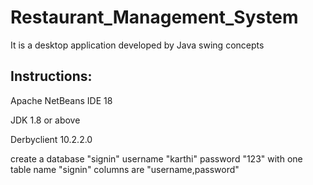 # Restaurant_Management_System
It is a desktop application developed by Java swing concepts

Instructions:
-------------

Apache NetBeans IDE 18

JDK 1.8 or above

Derbyclient 10.2.2.0

create a database "signin" username "karthi" password "123" with one table name "signin" columns are "username,password"
